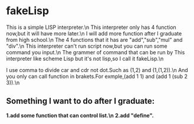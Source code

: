 # fakeLisp
This is a simple LISP interpreter.\n
This interpreter only has 4 function now,but it will have more later.\n
I will add more function after I graduate from high school.\n
The 4 functions that it has are "add","sub","mul" and "div".\n
This interpreter can't run script now,but you can run some command you input.\n
The grammer of command that can be run by This interpreter like scheme Lisp but it's not lisp,so I call it fakeLisp.\n


I use comma to divide car and cdr not dot.Such as (1,2) and (1,(1,2)).\n
And you only can call function in brakets.For exmple,(add 1 1) and (add 1 (sub 2 3)).\n

## Something I want to do after I graduate:
**1.add some function that can control list.\n**
**2.add "define".**
